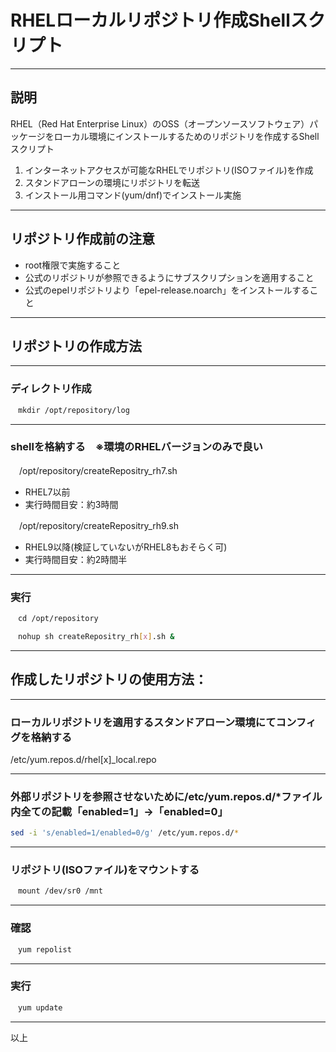 # RHELローカルリポジトリ作成Shellスクリプト

---

## 説明
RHEL（Red Hat Enterprise Linux）のOSS（オープンソースソフトウェア）パッケージをローカル環境にインストールするためのリポジトリを作成するShellスクリプト

1. インターネットアクセスが可能なRHELでリポジトリ(ISOファイル)を作成
2. スタンドアローンの環境にリポジトリを転送
3. インストール用コマンド(yum/dnf)でインストール実施

---

## リポジトリ作成前の注意
- root権限で実施すること
- 公式のリポジトリが参照できるようにサブスクリプションを適用すること
- 公式のepelリポジトリより「epel-release.noarch」をインストールすること

---

## リポジトリの作成方法

---

### ディレクトリ作成
```sh
　mkdir /opt/repository/log
```

---

### shellを格納する　※環境のRHELバージョンのみで良い
　/opt/repository/createRepositry_rh7.sh
  - RHEL7以前 
  - 実行時間目安：約3時間
 
　/opt/repository/createRepositry_rh9.sh
  - RHEL9以降(検証していないがRHEL8もおそらく可)
  - 実行時間目安：約2時間半
    
---
 
### 実行
```sh
　cd /opt/repository
```
```sh
　nohup sh createRepositry_rh[x].sh &
```

---

## 作成したリポジトリの使用方法：

---

### ローカルリポジトリを適用するスタンドアローン環境にてコンフィグを格納する
 /etc/yum.repos.d/rhel[x]_local.repo

---
 
### 外部リポジトリを参照させないために/etc/yum.repos.d/*ファイル内全ての記載「enabled=1」→「enabled=0」
```sh
sed -i 's/enabled=1/enabled=0/g' /etc/yum.repos.d/*
```

---

### リポジトリ(ISOファイル)をマウントする
```sh
　mount /dev/sr0 /mnt
```
---

### 確認
```sh
　yum repolist
```

---

### 実行
```sh
　yum update
```

---
以上
